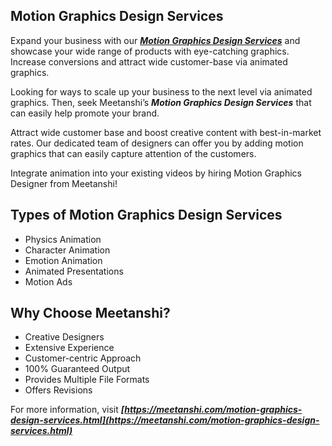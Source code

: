 ## Motion Graphics Design Services



Expand your business with our ***[Motion Graphics Design Services](https://meetanshi.com/motion-graphics-design-services.html)*** and showcase your wide range of products with eye-catching graphics. Increase conversions and attract wide customer-base via animated graphics.

Looking for ways to scale up your business to the next level via animated graphics. Then, seek Meetanshi’s ***Motion Graphics Design Services*** that can easily help promote your brand.
 
Attract wide customer base and boost creative content with best-in-market rates. Our dedicated team of designers can offer you by adding motion graphics that can easily capture attention of the customers.
 
Integrate animation into your existing videos by hiring Motion Graphics Designer from Meetanshi!




## Types of Motion Graphics Design Services

* Physics Animation
* Character Animation
* Emotion Animation
* Animated Presentations
* Motion Ads

##  Why Choose Meetanshi?
    
* Creative Designers
* Extensive Experience
*  Customer-centric Approach
*   100% Guaranteed Output
*  Provides Multiple File Formats
* Offers Revisions

For more information, visit ***[https://meetanshi.com/motion-graphics-design-services.html](https://meetanshi.com/motion-graphics-design-services.html)***




